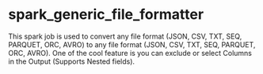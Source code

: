# spark_generic_file_formatter
This spark job is used to convert any file format (JSON, CSV, TXT, SEQ, PARQUET, ORC, AVRO) to any file format (JSON, CSV, TXT, SEQ, PARQUET, ORC, AVRO). One of the cool feature is you can exclude or select Columns in the Output (Supports Nested fields).
